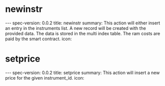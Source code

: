 <h1 class="contract">newinstr</h1>
---
spec-version: 0.0.2
title: newinstr
summary: This action will either insert an entry in the instruments list. A new record will be created with the provided data. The data is stored in the multi index table. The ram costs are paid by the smart contract.
icon:

<h1 class="contract">setprice</h1>
---
spec-version: 0.0.2
title: setprice
summary: This action will insert a new price for the given instrument_id.
icon: